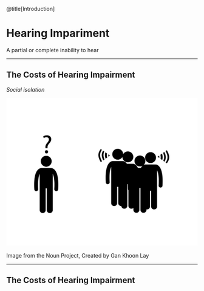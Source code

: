 @title[Introduction]
# Hearing Impariment
A partial or complete inability to hear

---

## The Costs of Hearing Impairment

*Social isolation*

![Isolation](assets/isolation.png)

<div class="comment">Image from the Noun Project, Created by Gan Khoon Lay</div>

---
<!-- TODO: insert isolation image -->

## The Costs of Hearing Impairment

